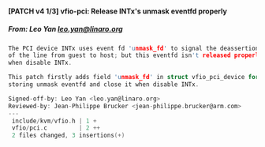 #### [PATCH v4 1/3] vfio-pci: Release INTx's unmask eventfd properly
##### From: Leo Yan <leo.yan@linaro.org>

```c
The PCI device INTx uses event fd 'unmask_fd' to signal the deassertion
of the line from guest to host; but this eventfd isn't released properly
when disable INTx.

This patch firstly adds field 'unmask_fd' in struct vfio_pci_device for
storing unmask eventfd and close it when disable INTx.

Signed-off-by: Leo Yan <leo.yan@linaro.org>
Reviewed-by: Jean-Philippe Brucker <jean-philippe.brucker@arm.com>
---
 include/kvm/vfio.h | 1 +
 vfio/pci.c         | 2 ++
 2 files changed, 3 insertions(+)

```
